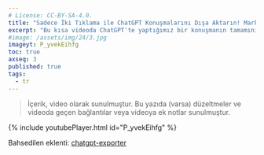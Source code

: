 ```yaml
---
# License: CC-BY-SA-4.0.
title: "Sadece İki Tıklama ile ChatGPT Konuşmalarını Dışa Aktarın! Markdown, HTML, txt, png..."
excerpt: "Bu kısa videoda ChatGPT'te yaptığımız bir konuşmanın tamamını nasıl Markdown formatında (veya HTML, text, PNG gibi diğer formatlarda) dışarıya çıkartabileceğimizi yani export alabileceğimizi öğreniyoruz."
#image: /assets/img/24/3.jpg
imageyt: P_yvekEihfg
toc: true
axseq: 3
published: true
tags:
  - tr
---
```


> İçerik, video olarak sunulmuştur. Bu yazıda (varsa) düzeltmeler ve videoda
> geçen bağlantılar veya videoya ek notlar sunulmuştur.

{% include youtubePlayer.html id="P_yvekEihfg" %}

Bahsedilen eklenti:
[chatgpt-exporter](https://github.com/pionxzh/chatgpt-exporter)
